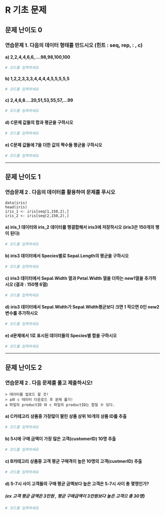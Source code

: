R 기초 문제 
========================================================

## 문제 난이도 0

### 연습문제 1. 다음의 데이터 형태를 만드시오 (힌트 : seq, rep, : , c)

#### a) 2,2,4,4,6,6,....98,98,100,100

```r
# 코드를 입력하세요
```

#### b) 1,2,2,3,3,3,4,4,4,4,5,5,5,5,5


```r
# 코드를 입력하세요
```

#### c) 2,4,6,8....20,51,53,55,57,...99

```r
# 코드를 입력하세요
```

#### d) C문제 값들의 합과 평균을 구하시오


```r
# 코드를 입력하세요
```

#### e) C문제 값들에 7을 더한 값의 짝수들 평균을 구하시오


```r
# 코드를 입력하세요
```

----------------------------------------
 

## 문제 난이도 1

### 연습문제 2 . 다음의 데이터를 활용하여 문제를 푸시오

```
data(iris)
head(iris)
iris_1 <- iris[seq(1,150,2),]
iris_2 <- iris[seq(2,150,2),]
```

#### a) iris_1 데이터와 iris_2 데이터를 행결합해서 iris3에 저장하시오 (iris3은 150개의 행이 된다)

```r
# 코드를 입력하세요
```

#### b) iris3 데이터에서 Species별로 Sepal.Length의 평균을 구하시오

```r
# 코드를 입력하세요
```

#### c) iris3 데이터에서 Sepal.Width 열과 Petal.Width 열을 더하는 new1열을 추가하시오 (결과 : 150행 6열)


```r
# 코드를 입력하세요
```

#### d) iris3 데이터에서 Sepal.Width가 Sepal.Width평균보다 크면 1 작으면 0인 new2 변수를 추가하시오


```r
# 코드를 입력하세요
```

#### e) d문제에서 1로 표시된 데이터들의 Species별 합을 구하시오
 

```r
# 코드를 입력하세요
```

----------------------------------------


## 문제 난이도 2

### 연습문제 2 . 다음 문제를 풀고 제출하시오!

``` 
> 데이터를 업로드 할 것!
> a와 c 데이터 다운로드 후 문제 풀기!
a 파일의 productID 와 c 파일의 productID는 합칠 수 있다.

```

#### a) C카테고리 상품중 가장많이 팔린 상품 상위 10개의 상품 ID를 추출


```r
# 코드를 입력하세요
```

#### b) 5시에 구매 금액이 가장 많은 고객(customerID) 10명 추출

```r
# 코드를 입력하세요
```

#### c) B카테고리 상품중 고객 평균 구매격이 높은 10명의 고객(custmerID) 추출

```r
# 코드를 입력하세요
```

#### d) 5-7시 사이 고객들의 구매 평균 금액보다 높은 고객은 5-7시 사이 총 몇명인가?
##### (ex 고객 평균 금액은 3만원 , 평균 구매금액이 3만원보다 높은 고객으 총 30명)

```r
# 코드를 입력하세요
```
